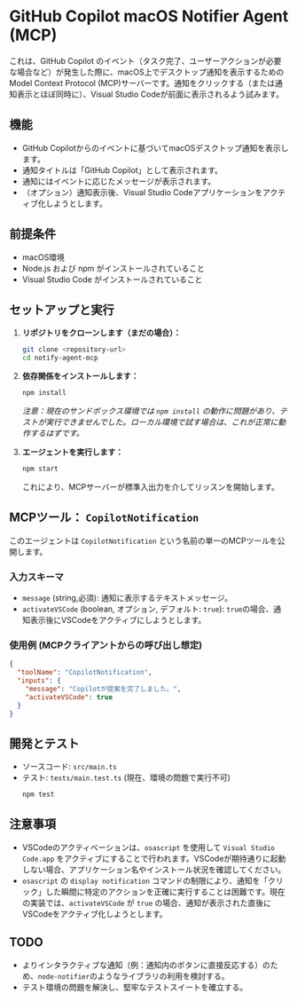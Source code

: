 # GitHub Copilot macOS Notifier Agent (MCP)

これは、GitHub Copilot のイベント（タスク完了、ユーザーアクションが必要な場合など）が発生した際に、macOS上でデスクトップ通知を表示するためのModel Context Protocol (MCP)サーバーです。通知をクリックする（または通知表示とほぼ同時に）、Visual Studio Codeが前面に表示されるよう試みます。

## 機能

- GitHub Copilotからのイベントに基づいてmacOSデスクトップ通知を表示します。
- 通知タイトルは「GitHub Copilot」として表示されます。
- 通知にはイベントに応じたメッセージが表示されます。
- （オプション）通知表示後、Visual Studio Codeアプリケーションをアクティブ化しようとします。

## 前提条件

- macOS環境
- Node.js および npm がインストールされていること
- Visual Studio Code がインストールされていること

## セットアップと実行

1.  **リポジトリをクローンします（まだの場合）：**
    ```bash
    git clone <repository-url>
    cd notify-agent-mcp
    ```

2.  **依存関係をインストールします：**
    ```bash
    npm install
    ```
    *注意：現在のサンドボックス環境では `npm install` の動作に問題があり、テストが実行できませんでした。ローカル環境で試す場合は、これが正常に動作するはずです。*

3.  **エージェントを実行します：**
    ```bash
    npm start
    ```
    これにより、MCPサーバーが標準入出力を介してリッスンを開始します。

## MCPツール： `CopilotNotification`

このエージェントは `CopilotNotification` という名前の単一のMCPツールを公開します。

### 入力スキーマ

-   `message` (string,必須): 通知に表示するテキストメッセージ。
-   `activateVSCode` (boolean, オプション, デフォルト: `true`): `true`の場合、通知表示後にVSCodeをアクティブにしようとします。

### 使用例 (MCPクライアントからの呼び出し想定)

```json
{
  "toolName": "CopilotNotification",
  "inputs": {
    "message": "Copilotが提案を完了しました。",
    "activateVSCode": true
  }
}
```

## 開発とテスト

-   ソースコード: `src/main.ts`
-   テスト: `tests/main.test.ts` (現在、環境の問題で実行不可)
    ```bash
    npm test
    ```

## 注意事項

-   VSCodeのアクティベーションは、`osascript` を使用して `Visual Studio Code.app` をアクティブにすることで行われます。VSCodeが期待通りに起動しない場合、アプリケーション名やインストール状況を確認してください。
-   `osascript` の `display notification` コマンドの制限により、通知を「クリック」した瞬間に特定のアクションを正確に実行することは困難です。現在の実装では、`activateVSCode` が `true` の場合、通知が表示された直後にVSCodeをアクティブ化しようとします。

## TODO

-   よりインタラクティブな通知（例：通知内のボタンに直接反応する）のため、`node-notifier`のようなライブラリの利用を検討する。
-   テスト環境の問題を解決し、堅牢なテストスイートを確立する。